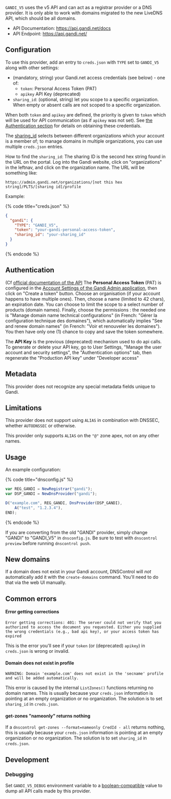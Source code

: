 `GANDI_V5` uses the v5 API and can act as a registrar provider
or a DNS provider. It is only able to work with domains
migrated to the new LiveDNS API, which should be all domains.

* API Documentation: https://api.gandi.net/docs
* API Endpoint: https://api.gandi.net/

## Configuration

To use this provider, add an entry to `creds.json` with `TYPE` set to `GANDI_V5`
along with other settings:

* (mandatory, string) your Gandi.net access credentials (see below) - one of:
  * `token`: Personal Access Token (PAT)
  * `apikey` API Key (deprecated)
* `sharing_id`: (optional, string) let you scope to a specific organization. When empty or absent
calls are not scoped to a specific organization.

When both `token` and `apikey` are defined, the priority is given to `token` which will
be used for API communication (as if `apikey` was not set).
See [the Authentication section](#authentication) for details on obtaining these credentials.


The [sharing_id](https://api.gandi.net/docs/reference/#Sharing-ID) selects between different organizations which your account is
a member of; to manage domains in multiple organizations, you can use multiple
`creds.json` entries.

How to find the `sharing_id`: The sharing ID is the second hex string found in
the URL on the portal. Log into the Gandi website, click on "organizations" in
the leftnav, and click on the organization name.  The URL will be something
like:

```text
https://admin.gandi.net/organizations/[not this hex string]/PLTS/[sharing id]/profile
```

Example:

{% code title="creds.json" %}
```json
{
  "gandi": {
    "TYPE": "GANDI_V5",
    "token": "your-gandi-personal-access-token",
    "sharing_id": "your-sharing_id"
  }
}
```
{% endcode %}

## Authentication

(Cf [official documentation of the API](https://api.gandi.net/docs/authentication/)
The **Personal Access Token** (PAT) is configured in the [Account Settings of the
Gandi Admin application](https://admin.gandi.net/organizations/account/pat), then
click on "Create a token" button.
Choose an organisation (if your account happens to have multiple ones).
Then, choose a name (limited to 42 chars), an expiration date.
You can choose to limit the scope to a select number of products (domain names).
Finally, choose the permissions : the needed one is "Manage domain name technical configurations"
(in French: "Gérer la configuration technique des domaines"), which automatically
implies "See and renew domain names" (in French: "Voir et renouveler les domaines").
You then have only one (1) chance to copy and save the token somewhere.

The **API Key** is the previous (deprecated) mechanism used to do api calls.
To generate or delete your API key, go to User Settings,
"Manage the user account and security settings", the "Authentication options"
tab, then regenerate the "Production API key" under "Developer access"

## Metadata
This provider does not recognize any special metadata fields unique to Gandi.

## Limitations
This provider does not support using `ALIAS` in combination with DNSSEC,
whether `AUTODNSSEC` or otherwise.

This provider only supports `ALIAS` on the `"@"` zone apex, not on any other
names.

## Usage
An example configuration:

{% code title="dnsconfig.js" %}
```javascript
var REG_GANDI = NewRegistrar("gandi");
var DSP_GANDI = NewDnsProvider("gandi");

D("example.com", REG_GANDI, DnsProvider(DSP_GANDI),
    A("test", "1.2.3.4"),
END);
```
{% endcode %}

If you are converting from the old "GANDI" provider,
simply change "GANDI" to "GANDI_V5" in `dnsconfig.js`.
Be sure to test with `dnscontrol preview` before running `dnscontrol push`.

## New domains
If a domain does not exist in your Gandi account, DNSControl will *not* automatically add it with the `create-domains` command. You'll need to do that via the web UI manually.


## Common errors

#### Error getting corrections

```text
Error getting corrections: 401: The server could not verify that you authorized to access the document you requested. Either you supplied the wrong credentials (e.g., bad api key), or your access token has expired
```

This is the error you'll see if your `token` (or (deprecated) `apikey`) in `creds.json` is wrong or invalid.

#### Domain does not exist in profile

```text
WARNING: Domain 'example.com' does not exist in the 'secname' profile and will be added automatically.
```

This error is caused by the internal `ListZones()` functions returning no domain names.  This is usually because your `creds.json` information is pointing at an empty organization or no organization.  The solution is to set
`sharing_id` in `creds.json`.

#### get-zones "nameonly" returns nothing

If a `dnscontrol get-zones --format=nameonly CredId - all` returns nothing,
this is usually because your `creds.json`  information is pointing at an empty
organization or no organization.  The solution is to set `sharing_id` in
`creds.json`.


## Development

### Debugging
Set `GANDI_V5_DEBUG` environment variable to a [boolean-compatible](https://pkg.go.dev/strconv#ParseBool) value to dump all API calls made by this provider.
